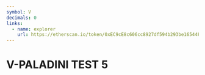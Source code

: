 ```yaml
---
symbol: V
decimals: 0
links:
  - name: explorer
    url: https://etherscan.io/token/0xEC9cE8c606cc8927df594b293be16544F8A70f11
---
```


# V-PALADINI TEST 5
